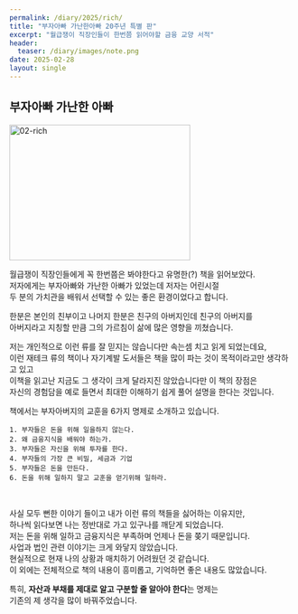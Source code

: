 ```yaml
---
permalink: /diary/2025/rich/
title: "부자아빠 가난한아빠 20주년 특별 판"
excerpt: "월급쟁이 직장인들이 한번쯤 읽어야할 금융 교양 서적"
header:
  teaser: /diary/images/note.png
date: 2025-02-28
layout: single
---
```


## 부자아빠 가난한 아빠

<img src="/diary/images/02-rich.jpg" alt="02-rich" width="320" height="240">
<br>

월급쟁이 직장인들에게 꼭 한번쯤은 봐야한다고 유명한(?) 책을 읽어보았다.<br>
저자에게는 부자아빠와 가난한 아빠가 있었는데 저자는 어린시절<br>
두 분의 가치관을 배워서 선택할 수 있는 좋은 환경이었다고 합니다.<br>

한분은 본인의 친부이고 나머지 한분은 친구의 아버지인데 친구의 아버지를<br>
아버지라고 지칭할 만큼 그의 가르침이 삶에 많은 영향을 끼쳤습니다.<br>

저는 개인적으로 이런 류를 잘 믿지는 않습니다만 속는셈 치고 읽게 되었는데요,<br>
이런 재테크 류의 책이나 자기계발 도서들은 책을 많이 파는 것이 목적이라고만 생각하고 있고<br>
이책을 읽고난 지금도 그 생각이 크게 달라지진 않았습니다만 이 책의 장점은<br>
자신의 경험담을 예로 들면서 최대한 이해하기 쉽게 풀어 설명을 한다는 것입니다.<br>

책에서는 부자아버지의 교훈을 6가지 명제로 소개하고 있습니다.
```
1. 부자들은 돈을 위해 일을하지 않는다.
2. 왜 금융지식을 배워야 하는가.
3. 부자들은 자신을 위해 투자를 한다.
4. 부자들의 가장 큰 비밀, 세금과 기업
5. 부자들은 돈을 만든다.
6. 돈을 위해 일하지 말고 교훈을 얻기위해 일하라.
```
<br>

사실 모두 뻔한 이야기 들이고 내가 이런 류의 책들을 싫어하는 이유지만,<br>
하나씩 읽다보면 나는 정반대로 가고 있구나를 깨닫게 되었습니다.<br>
저는 돈을 위해 일하고 금융지식은 부족하며 언제나 돈을 쫒기 때문입니다.<br>
사업과 법인 관련 이야기는 크게 와닿지 않았습니다.<br>
현실적으로 현재 나의 상황과 매치하기 어려웠던 것 같습니다.<br>
이 외에는 전체적으로 책의 내용이 흥미롭고, 기억하면 좋은 내용도 많았습니다.<br>

특히, <B>자산과 부채를 제대로 알고 구분할 줄 알아야 한다</B>는 명제는<br>
기존의 제 생각을 많이 바꿔주었습니다.<br>

